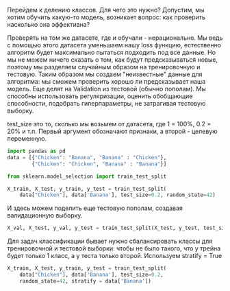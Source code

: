 Перейдем к делению классов. Для чего это нужно? Допустим, мы хотим обучить какую-то модель, возникает вопрос: как проверить насколько она эффективна?

Проверять на том же датасете, где и обучали - нерационально. Мы ведь с помощью этого датасета уменьшаем нашу loss функцию, естественно алгоритм будет максимально пытаться подходить под все данные. Но мы не можем ничего сказать о том, как будут предсказываться новые, поэтому мы разделяем случайным образом на тренировочную и тестовую. Таким образом мы создаем "неизвестные" данные для алгоритма: мы сможем проверить хорошо ли предсказывает наша модель. Еще делят на Validation из тестовой (обычно пополам). Мы способны использовать регуляризации, оценить обобщающие способности, подобрать гиперпараметры, не затрагивая тестовую выборку.

test_size это то, сколько мы возьмем от датасета, где 1 = 100%, 0.2 = 20% и т.п. Первый аргумент обозначают признаки, а второй - целевую переменную.

``` python
import pandas as pd
data = [{"Chicken": "Banana", "Banana" : "Chicken"},
		{"Chicken": "Chicken", "Banana" : "Banana"}]
```

``` python
from sklearn.model_selection import train_test_split

X_train, X_test, y_train, y_test = train_test_split(
    data["Chicken"], data['Banana'], test_size=0.2, random_state=42)
```

И здесь можем поделить еще тестовую пополам, создавая валидационную выборку.

``` python
X_val, X_test, y_val, y_test = train_test_split(X_test, y_test, test_size=0.5, random_state=42)
```

Для задач классификации бывает нужно сбалансировать классы для тренировочной и тестовой выборки: чтобы не было такого, что у трейна будет только 1 класс, а у теста только второй. Используем stratify = True

``` python
X_train, X_test, y_train, y_test = train_test_split(
    data["Chicken"], data['Banana'], test_size=0.2, 
    random_state=42, stratify = data['Banana'])
```